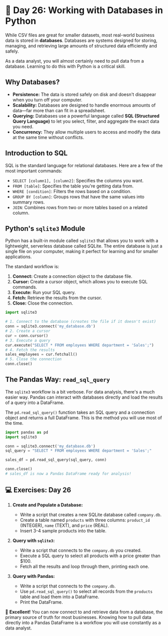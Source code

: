 # 📘 Day 26: Working with Databases in Python

While CSV files are great for smaller datasets, most real-world business data is stored in **databases**. Databases are systems designed for storing, managing, and retrieving large amounts of structured data efficiently and safely.

As a data analyst, you will almost certainly need to pull data from a database. Learning to do this with Python is a critical skill.

## Why Databases?

* **Persistence:** The data is stored safely on disk and doesn't disappear when you turn off your computer.
* **Scalability:** Databases are designed to handle enormous amounts of data—far more than can fit in a spreadsheet.
* **Querying:** Databases use a powerful language called **SQL (Structured Query Language)** to let you select, filter, and aggregate the exact data you need.
* **Concurrency:** They allow multiple users to access and modify the data at the same time without conflicts.

## Introduction to SQL

SQL is the standard language for relational databases. Here are a few of the most important commands:

* `SELECT [column1], [column2]`: Specifies the columns you want.
* `FROM [table]`: Specifies the table you're getting data from.
* `WHERE [condition]`: Filters the rows based on a condition.
* `GROUP BY [column]`: Groups rows that have the same values into summary rows.
* `JOIN`: Combines rows from two or more tables based on a related column.

## Python's `sqlite3` Module

Python has a built-in module called `sqlite3` that allows you to work with a lightweight, serverless database called SQLite. The entire database is just a single file on your computer, making it perfect for learning and for smaller applications.

The standard workflow is:

1. **Connect:** Create a connection object to the database file.
2. **Cursor:** Create a cursor object, which allows you to execute SQL commands.
3. **Execute:** Run your SQL query.
4. **Fetch:** Retrieve the results from the cursor.
5. **Close:** Close the connection.

```python
import sqlite3

# 1. Connect to the database (creates the file if it doesn't exist)
conn = sqlite3.connect('my_database.db')
# 2. Create a cursor
cur = conn.cursor()
# 3. Execute a query
cur.execute("SELECT * FROM employees WHERE department = 'Sales';")
# 4. Fetch the results
sales_employees = cur.fetchall()
# 5. Close the connection
conn.close()
```

## The Pandas Way: `read_sql_query`

The `sqlite3` workflow is a bit verbose. For data analysis, there's a much easier way. Pandas can interact with databases directly and load the results of a query into a DataFrame.

The `pd.read_sql_query()` function takes an SQL query and a connection object and returns a full DataFrame. This is the method you will use most of the time.

```python
import pandas as pd
import sqlite3

conn = sqlite3.connect('my_database.db')
sql_query = "SELECT * FROM employees WHERE department = 'Sales';"

sales_df = pd.read_sql_query(sql_query, conn)

conn.close()
# sales_df is now a Pandas DataFrame ready for analysis!
```

## 💻 Exercises: Day 26

1. **Create and Populate a Database:**
    * Write a script that creates a new SQLite database called `company.db`.
    * Create a table named `products` with three columns: `product_id` (INTEGER), `name` (TEXT), and `price` (REAL).
    * Insert 3-4 sample products into the table.

2. **Query with `sqlite3`:**
    * Write a script that connects to the `company.db` you created.
    * Execute a SQL query to select all products with a price greater than $100.
    * Fetch all the results and loop through them, printing each one.

3. **Query with Pandas:**
    * Write a script that connects to the `company.db`.
    * Use `pd.read_sql_query()` to select all records from the `products` table and load them into a DataFrame.
    * Print the DataFrame.

🎉 **Excellent!** You can now connect to and retrieve data from a database, the primary source of truth for most businesses. Knowing how to pull data directly into a Pandas DataFrame is a workflow you will use constantly as a data analyst.
